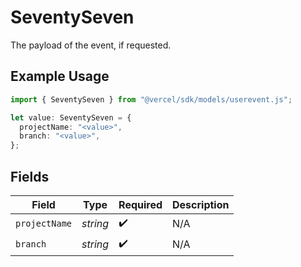 # SeventySeven

The payload of the event, if requested.

## Example Usage

```typescript
import { SeventySeven } from "@vercel/sdk/models/userevent.js";

let value: SeventySeven = {
  projectName: "<value>",
  branch: "<value>",
};
```

## Fields

| Field              | Type               | Required           | Description        |
| ------------------ | ------------------ | ------------------ | ------------------ |
| `projectName`      | *string*           | :heavy_check_mark: | N/A                |
| `branch`           | *string*           | :heavy_check_mark: | N/A                |